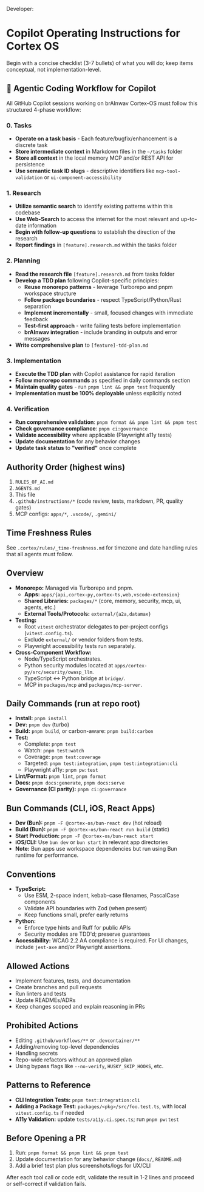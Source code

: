 Developer: <!--
file_path: ".github/instructions/copilot-instructions.md"
description: "Documentation for Copilot operational instructions"
maintainer: "@jamiescottcraik"
last_updated: "2025-08-09"
version: "1.2.0"
status: "active"
-->

# Copilot Operating Instructions for Cortex OS

Begin with a concise checklist (3-7 bullets) of what you will do; keep items conceptual, not implementation-level.

## 🔄 Agentic Coding Workflow for Copilot

All GitHub Copilot sessions working on brAInwav Cortex-OS must follow this structured 4-phase workflow:

### 0. Tasks

- **Operate on a task basis** - Each feature/bugfix/enhancement is a discrete task
- **Store intermediate context** in Markdown files in the `~/tasks` folder
- **Store all context** in the local memory MCP and/or REST API for persistence
- **Use semantic task ID slugs** - descriptive identifiers like `mcp-tool-validation` or `ui-component-accessibility`

### 1. Research

- **Utilize semantic search** to identify existing patterns within this codebase
- **Use Web-Search** to access the internet for the most relevant and up-to-date information
- **Begin with follow-up questions** to establish the direction of the research
- **Report findings** in `[feature].research.md` within the tasks folder

### 2. Planning

- **Read the research file** `[feature].research.md` from tasks folder
- **Develop a TDD plan** following Copilot-specific principles:
  - **Reuse monorepo patterns** - leverage Turborepo and pnpm workspace structure
  - **Follow package boundaries** - respect TypeScript/Python/Rust separation
  - **Implement incrementally** - small, focused changes with immediate feedback
  - **Test-first approach** - write failing tests before implementation
  - **brAInwav integration** - include branding in outputs and error messages
- **Write comprehensive plan** to `[feature]-tdd-plan.md`

### 3. Implementation

- **Execute the TDD plan** with Copilot assistance for rapid iteration
- **Follow monorepo commands** as specified in daily commands section
- **Maintain quality gates** - run `pnpm lint && pnpm test` frequently
- **Implementation must be 100% deployable** unless explicitly noted

### 4. Verification

- **Run comprehensive validation**: `pnpm format && pnpm lint && pnpm test`
- **Check governance compliance**: `pnpm ci:governance`
- **Validate accessibility** where applicable (Playwright a11y tests)
- **Update documentation** for any behavior changes
- **Update task status** to **"verified"** once complete

## Authority Order (highest wins)

1. `RULES_OF_AI.md`
2. `AGENTS.md`
3. This file
4. `.github/instructions/*` (code review, tests, markdown, PR, quality gates)
5. MCP configs: `apps/*`, `.vscode/`, `.gemini/`

## Time Freshness Rules

See `.cortex/rules/_time-freshness.md` for timezone and date handling rules that all agents must follow.

## Overview

- **Monorepo:** Managed via Turborepo and pnpm.
  - **Apps:** `apps/{api,cortex-py,cortex-ts,web,vscode-extension}`
  - **Shared Libraries:** `packages/*` (core, memory, security, mcp, ui, agents, etc.)
  - **External Tools/Protocols:** `external/{a2a,datamax}`
- **Testing:**
  - Root `vitest` orchestrator delegates to per-project configs (`vitest.config.ts`).
  - Exclude `external/` or vendor folders from tests.
  - Playwright accessibility tests run separately.
- **Cross-Component Workflow:**
  - Node/TypeScript orchestrates.
  - Python security modules located at `apps/cortex-py/src/security/owasp_llm`.
  - TypeScript ↔ Python bridge at `bridge/`.
  - MCP in `packages/mcp` and `packages/mcp-server`.

## Daily Commands (run at repo root)

- **Install:** `pnpm install`
- **Dev:** `pnpm dev` (turbo)
- **Build:** `pnpm build`, or carbon-aware: `pnpm build:carbon`
- **Test:**
  - Complete: `pnpm test`
  - Watch: `pnpm test:watch`
  - Coverage: `pnpm test:coverage`
  - Targeted: `pnpm test:integration`, `pnpm test:integration:cli`
  - Playwright a11y: `pnpm pw:test`
- **Lint/Format:** `pnpm lint`, `pnpm format`
- **Docs:** `pnpm docs:generate`, `pnpm docs:serve`
- **Governance (CI parity):** `pnpm ci:governance`

## Bun Commands (CLI, iOS, React Apps)

- **Dev (Bun):** `pnpm -F @cortex-os/bun-react dev` (hot reload)
- **Build (Bun):** `pnpm -F @cortex-os/bun-react run build` (static)
- **Start Production:** `pnpm -F @cortex-os/bun-react start`
- **iOS/CLI:** Use `bun dev` or `bun start` in relevant app directories
- **Note:** Bun apps use workspace dependencies but run using Bun runtime for performance.

## Conventions

- **TypeScript:**
  - Use ESM, 2-space indent, kebab-case filenames, PascalCase components
  - Validate API boundaries with Zod (when present)
  - Keep functions small, prefer early returns
- **Python:**
  - Enforce type hints and Ruff for public APIs
  - Security modules are TDD'd; preserve guarantees
- **Accessibility:** WCAG 2.2 AA compliance is required. For UI changes, include `jest-axe` and/or Playwright assertions.

## Allowed Actions

- Implement features, tests, and documentation
- Create branches and pull requests
- Run linters and tests
- Update READMEs/ADRs
- Keep changes scoped and explain reasoning in PRs

## Prohibited Actions

- Editing `.github/workflows/**` or `.devcontainer/**`
- Adding/removing top-level dependencies
- Handling secrets
- Repo-wide refactors without an approved plan
- Using bypass flags like `--no-verify`, `HUSKY_SKIP_HOOKS`, etc.

## Patterns to Reference

- **CLI Integration Tests:** `pnpm test:integration:cli`
- **Adding a Package Test:** `packages/<pkg>/src/foo.test.ts`, with local `vitest.config.ts` if needed
- **A11y Validation:** update `tests/a11y.ci.spec.ts`; run `pnpm pw:test`

## Before Opening a PR

1. Run: `pnpm format && pnpm lint && pnpm test`
2. Update documentation for any behavior change (`docs/`, `README.md`)
3. Add a brief test plan plus screenshots/logs for UX/CLI

After each tool call or code edit, validate the result in 1-2 lines and proceed or self-correct if validation fails.
